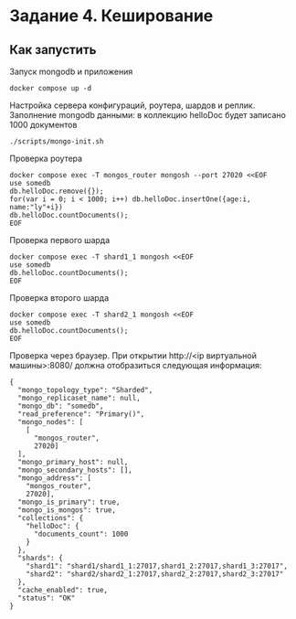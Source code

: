 # Задание 4. Кеширование

## Как запустить

Запуск mongodb и приложения

```shell
docker compose up -d
```
Настройка сервера конфигураций, роутера, шардов и реплик. 
Заполнение mongodb данными: в коллекцию helloDoc будет записано 1000 документов

```shell
./scripts/mongo-init.sh
```

Проверка роутера
```shell
docker compose exec -T mongos_router mongosh --port 27020 <<EOF
use somedb
db.helloDoc.remove({});
for(var i = 0; i < 1000; i++) db.helloDoc.insertOne({age:i, name:"ly"+i})
db.helloDoc.countDocuments();
EOF
```

Проверка первого шарда
```shell
docker compose exec -T shard1_1 mongosh <<EOF
use somedb
db.helloDoc.countDocuments();
EOF
```

Проверка второго шарда
```shell
docker compose exec -T shard2_1 mongosh <<EOF
use somedb
db.helloDoc.countDocuments();
EOF
```

Проверка через браузер.
При открытии 
http://<ip виртуальной машины>:8080/
должна отобразиться следующая информация:
```
{
  "mongo_topology_type": "Sharded",
  "mongo_replicaset_name": null,
  "mongo_db": "somedb",
  "read_preference": "Primary()",
  "mongo_nodes": [
    [
      "mongos_router",
      27020]
  ],
  "mongo_primary_host": null,
  "mongo_secondary_hosts": [],
  "mongo_address": [
    "mongos_router",
    27020],
  "mongo_is_primary": true,
  "mongo_is_mongos": true,
  "collections": {
    "helloDoc": {
      "documents_count": 1000
    }
  },
  "shards": {
    "shard1": "shard1/shard1_1:27017,shard1_2:27017,shard1_3:27017",
    "shard2": "shard2/shard2_1:27017,shard2_2:27017,shard2_3:27017"
  },
  "cache_enabled": true,
  "status": "OK"
}
```

